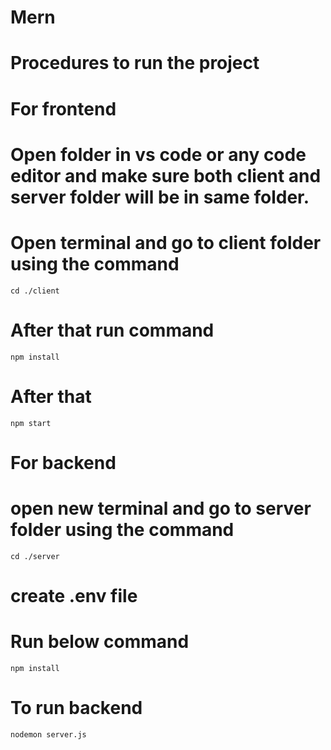 # Mern
# Procedures to run the project


# For frontend

# Open folder in vs code or any code editor and make sure both client and server folder will be in same folder.
# Open terminal and go to client folder using the command
    cd ./client
# After that run command 
    npm install 
# After that 
    npm start


# For backend

# open new terminal and go to server folder using the command
    cd ./server
# create .env file 
# Run below command
    npm install
# To run backend
    nodemon server.js
